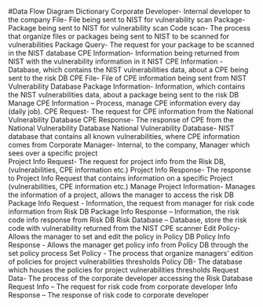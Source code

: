 #Data Flow Diagram Dictionary
Corporate Developer- Internal developer to the company
File- File being sent to NIST for vulnerability scan
Package- Package being sent to NIST for vulnerability scan
Code scan- The process that organize files or packages being sent to NIST to be scanned for vulnerabilities
Package Query- The request for your package to be scanned in the NIST database
CPE Information- Information being returned from NIST with the vulnerability information in it
NIST CPE Information - Database, which contains the NIST vulnerabilities data, about a CPE being sent to the risk DB
CPE File- File of CPE information being sent from NIST Vulnerability Database
Package Information- Information, which contains the NIST vulnerabilities data, about a package being sent to the risk DB 
Manage CPE Information – Process, manage CPE information every day (daily job).
CPE Request- The request for CPE information from the National Vulnerability Database
CPE Response- The response of CPE from the National Vulnerability Database
National Vulnerability Database- NIST database that contains all known vulnerabilities, where CPE information comes from
Corporate Manager- Internal, to the company, Manager which sees over a specific project  
Project Info Request- The request for project info from the Risk DB, (vulnerabilities, CPE information etc.)
Project Info Response- The response to Project Info Request that contains information on a specific 
Project (vulnerabilities, CPE information etc.)
Manage Project Information- Manages the information of a project, allows the manager to access the risk DB 
Package Info Request - Information, the request from manager for risk code information from Risk DB
Package Info Response – Information, the risk code info response from Risk DB 
Risk Database – Database, store the risk code with vulnerability returned from the NIST CPE scanner
Edit Policy- Allows the manager to set and edit the policy in Policy DB
Policy Info Response - Allows the manager get policy info from Policy DB through the set policy process
Set Policy - The process that organize managers’ edition of policies for project vulnerabilities thresholds
Policy DB- The database which houses the policies for project vulnerabilities thresholds
Request Data- The process of the corporate developer accessing the Risk Database
Request Info – The request for risk code from corporate developer
Info Response – The response of risk code to corporate developer
